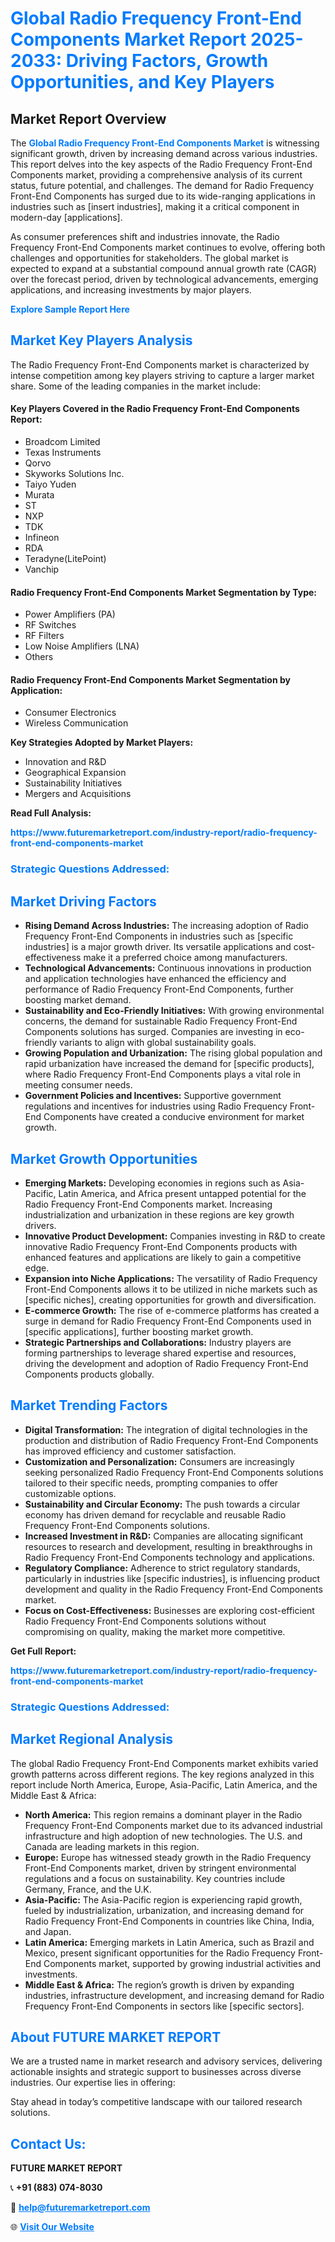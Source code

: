 <h1 style="color: #007BFF;">Global Radio Frequency Front-End Components Market Report 2025-2033: Driving Factors, Growth Opportunities, and Key Players</h1>

<section id="overview">
<h2>Market Report Overview</h2>
<p>The <a href="https://www.futuremarketreport.com/industry-report/radio-frequency-front-end-components-market" style="color: #007BFF; text-decoration: none;"><strong>Global Radio Frequency Front-End Components Market</strong></a> is witnessing significant growth, driven by increasing demand across various industries. This report delves into the key aspects of the Radio Frequency Front-End Components market, providing a comprehensive analysis of its current status, future potential, and challenges. The demand for Radio Frequency Front-End Components has surged due to its wide-ranging applications in industries such as [insert industries], making it a critical component in modern-day [applications].</p>
<p>As consumer preferences shift and industries innovate, the Radio Frequency Front-End Components market continues to evolve, offering both challenges and opportunities for stakeholders. The global market is expected to expand at a substantial compound annual growth rate (CAGR) over the forecast period, driven by technological advancements, emerging applications, and increasing investments by major players.</p>
</section>

<section id="overview">
<p><a href="https://www.futuremarketreport.com/request-sample/reportId=75912" style="color: #007BFF; text-decoration: none;"><strong>Explore Sample Report Here</strong></a></p>
</section>

<section id="key-players">
<h2 style="color: #007BFF;">Market Key Players Analysis</h2>
<p>The Radio Frequency Front-End Components market is characterized by intense competition among key players striving to capture a larger market share. Some of the leading companies in the market include:</p>
<h4>Key Players Covered in the Radio Frequency Front-End Components Report:</h4>
<ul><li>Broadcom Limited</li><li>Texas Instruments</li><li>Qorvo</li><li>Skyworks Solutions Inc.</li><li>Taiyo Yuden</li><li>Murata</li><li>ST</li><li>NXP</li><li>TDK</li><li>Infineon</li><li>RDA</li><li>Teradyne(LitePoint)</li><li>Vanchip</li></ul>
<h4>Radio Frequency Front-End Components Market Segmentation by Type:</h4>
<ul><li>Power Amplifiers (PA)</li><li>RF Switches</li><li>RF Filters</li><li>Low Noise Amplifiers (LNA)</li><li>Others</li></ul>

<h4>Radio Frequency Front-End Components Market Segmentation by Application:</h4>
<ul><li>Consumer Electronics</li><li>Wireless Communication</li></ul>
<p><strong>Key Strategies Adopted by Market Players:</strong></p>
<ul>
<li>Innovation and R&D</li>
<li>Geographical Expansion</li>
<li>Sustainability Initiatives</li>
<li>Mergers and Acquisitions</li>
</ul>
</section>

<section>
<p><strong>Read Full Analysis: </strong></p><a href="https://www.futuremarketreport.com/industry-report/radio-frequency-front-end-components-market" style="color: #007BFF; text-decoration: none;"><strong>https://www.futuremarketreport.com/industry-report/radio-frequency-front-end-components-market</strong></a>
<h3 style="color: #007BFF;">Strategic Questions Addressed:</h3>
</section>

<section id="driving-factors">
<h2 style="color: #007BFF;">Market Driving Factors</h2>
<ul>
<li><strong>Rising Demand Across Industries:</strong> The increasing adoption of Radio Frequency Front-End Components in industries such as [specific industries] is a major growth driver. Its versatile applications and cost-effectiveness make it a preferred choice among manufacturers.</li>
<li><strong>Technological Advancements:</strong> Continuous innovations in production and application technologies have enhanced the efficiency and performance of Radio Frequency Front-End Components, further boosting market demand.</li>
<li><strong>Sustainability and Eco-Friendly Initiatives:</strong> With growing environmental concerns, the demand for sustainable Radio Frequency Front-End Components solutions has surged. Companies are investing in eco-friendly variants to align with global sustainability goals.</li>
<li><strong>Growing Population and Urbanization:</strong> The rising global population and rapid urbanization have increased the demand for [specific products], where Radio Frequency Front-End Components plays a vital role in meeting consumer needs.</li>
<li><strong>Government Policies and Incentives:</strong> Supportive government regulations and incentives for industries using Radio Frequency Front-End Components have created a conducive environment for market growth.</li>
</ul>
</section>

<section id="growth-opportunities">
<h2 style="color: #007BFF;">Market Growth Opportunities</h2>
<ul>
<li><strong>Emerging Markets:</strong> Developing economies in regions such as Asia-Pacific, Latin America, and Africa present untapped potential for the Radio Frequency Front-End Components market. Increasing industrialization and urbanization in these regions are key growth drivers.</li>
<li><strong>Innovative Product Development:</strong> Companies investing in R&D to create innovative Radio Frequency Front-End Components products with enhanced features and applications are likely to gain a competitive edge.</li>
<li><strong>Expansion into Niche Applications:</strong> The versatility of Radio Frequency Front-End Components allows it to be utilized in niche markets such as [specific niches], creating opportunities for growth and diversification.</li>
<li><strong>E-commerce Growth:</strong> The rise of e-commerce platforms has created a surge in demand for Radio Frequency Front-End Components used in [specific applications], further boosting market growth.</li>
<li><strong>Strategic Partnerships and Collaborations:</strong> Industry players are forming partnerships to leverage shared expertise and resources, driving the development and adoption of Radio Frequency Front-End Components products globally.</li>
</ul>
</section>

<section id="trending-factors">
<h2 style="color: #007BFF;">Market Trending Factors</h2>
<ul>
<li><strong>Digital Transformation:</strong> The integration of digital technologies in the production and distribution of Radio Frequency Front-End Components has improved efficiency and customer satisfaction.</li>
<li><strong>Customization and Personalization:</strong> Consumers are increasingly seeking personalized Radio Frequency Front-End Components solutions tailored to their specific needs, prompting companies to offer customizable options.</li>
<li><strong>Sustainability and Circular Economy:</strong> The push towards a circular economy has driven demand for recyclable and reusable Radio Frequency Front-End Components solutions.</li>
<li><strong>Increased Investment in R&D:</strong> Companies are allocating significant resources to research and development, resulting in breakthroughs in Radio Frequency Front-End Components technology and applications.</li>
<li><strong>Regulatory Compliance:</strong> Adherence to strict regulatory standards, particularly in industries like [specific industries], is influencing product development and quality in the Radio Frequency Front-End Components market.</li>
<li><strong>Focus on Cost-Effectiveness:</strong> Businesses are exploring cost-efficient Radio Frequency Front-End Components solutions without compromising on quality, making the market more competitive.</li>
</ul>
</section>

<section>
<p><strong>Get Full Report: </strong></p><a href="https://www.futuremarketreport.com/industry-report/radio-frequency-front-end-components-market" style="color: #007BFF; text-decoration: none;"><strong>https://www.futuremarketreport.com/industry-report/radio-frequency-front-end-components-market</strong></a>
<h3 style="color: #007BFF;">Strategic Questions Addressed:</h3>
</section>


<section id="regional-analysis">
<h2 style="color: #007BFF;">Market Regional Analysis</h2>
<p>The global Radio Frequency Front-End Components market exhibits varied growth patterns across different regions. The key regions analyzed in this report include North America, Europe, Asia-Pacific, Latin America, and the Middle East & Africa:</p>
<ul>
<li><strong>North America:</strong> This region remains a dominant player in the Radio Frequency Front-End Components market due to its advanced industrial infrastructure and high adoption of new technologies. The U.S. and Canada are leading markets in this region.</li>
<li><strong>Europe:</strong> Europe has witnessed steady growth in the Radio Frequency Front-End Components market, driven by stringent environmental regulations and a focus on sustainability. Key countries include Germany, France, and the U.K.</li>
<li><strong>Asia-Pacific:</strong> The Asia-Pacific region is experiencing rapid growth, fueled by industrialization, urbanization, and increasing demand for Radio Frequency Front-End Components in countries like China, India, and Japan.</li>
<li><strong>Latin America:</strong> Emerging markets in Latin America, such as Brazil and Mexico, present significant opportunities for the Radio Frequency Front-End Components market, supported by growing industrial activities and investments.</li>
<li><strong>Middle East & Africa:</strong> The region’s growth is driven by expanding industries, infrastructure development, and increasing demand for Radio Frequency Front-End Components in sectors like [specific sectors].</li>
</ul>
</section>

<footer>
<h2 style="color: #007BFF;">About FUTURE MARKET REPORT</h2>
<p>We are a trusted name in market research and advisory services, delivering actionable insights and strategic support to businesses across diverse industries. Our expertise lies in offering:</p>

<p>Stay ahead in today’s competitive landscape with our tailored research solutions.</p>

<h2 style="color: #007BFF;">Contact Us:</h2>
<p><strong>FUTURE MARKET REPORT</strong></p>
<p>📞 <strong>+91 (883) 074-8030</strong></p>
<p>📧 <strong><a href="mailto:help@futuremarketreport.com" style="color: #007BFF;">help@futuremarketreport.com</a></strong></p>
<p>🌐 <strong><a href="https://www.futuremarketreport.com/" style="color: #007BFF;">Visit Our Website</a></strong></p>
</footer>